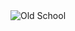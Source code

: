 <div>
  <img src="https://store.steampowered.com/app/2824660/Old_School_Rally/?l=ukrainian&cc=fr" alt="Old School"> 
</div>
